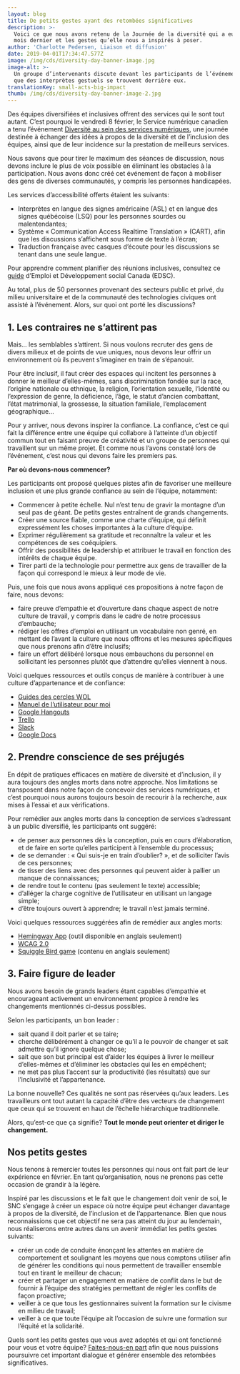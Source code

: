 ```yaml
---
layout: blog
title: De petits gestes ayant des retombées significatives
description: >-
  Voici ce que nous avons retenu de la Journée de la diversité qui a eu lieu le
  mois dernier et les gestes qu’elle nous a inspirés à poser.
author: 'Charlotte Pedersen, Liaison et diffusion'
date: 2019-04-01T17:34:47.577Z
image: /img/cds/diversity-day-banner-image.jpg
image-alt: >-
  Un groupe d’intervenants discute devant les participants de l’événement alors
  que des interprètes gestuels se trouvent derrière eux.
translationKey: small-acts-big-impact
thumb: /img/cds/diversity-day-banner-image-2.jpg
---
```

Des équipes diversifiées et inclusives offrent des services qui le sont tout autant. C’est pourquoi le vendredi 8 février, le Service numérique canadien a tenu l’événement [Diversité au sein des services numériques](https://www.eventbrite.ca/e/diversity-in-digital-services-diversite-au-sein-des-services-numeriques-registration-51465629082), une journée destinée à échanger des idées à propos de la diversité et de l’inclusion des équipes, ainsi que de leur incidence sur la prestation de meilleurs services.

Nous savons que pour tirer le maximum des séances de discussion, nous devons inclure le plus de voix possible en éliminant les obstacles à la participation. Nous avons donc créé cet événement de façon à mobiliser des gens de diverses communautés, y compris les personnes handicapées.

Les services d’accessibilité offerts étaient les suivants:

* Interprètes en langue des signes américaine (ASL) et en langue des signes québécoise (LSQ) pour les personnes sourdes ou malentendantes;
* Système « Communication Access Realtime Translation » (CART), afin que les discussions s’affichent sous forme de texte à l’écran;
* Traduction française avec casques d’écoute pour les discussions se tenant dans une seule langue.

Pour apprendre comment planifier des réunions inclusives, consultez ce [guide](https://www.canada.ca/fr/emploi-developpement-social/programmes/invalidite/cra/reunions-inclusives.html) d’Emploi et Développement social Canada (EDSC).

Au total, plus de 50 personnes provenant des secteurs public et privé, du milieu universitaire et de la communauté des technologies civiques ont assisté à l’événement. Alors, sur quoi ont porté les discussions?

## 1. Les contraires ne s’attirent pas
Mais... les semblables s’attirent. Si nous voulons recruter des gens de divers milieux et de points de vue uniques, nous devons leur offrir un environnement où ils peuvent s’imaginer en train de s’épanouir.

Pour être inclusif, il faut créer des espaces qui incitent les personnes à donner le meilleur d’elles-mêmes, sans discrimination fondée sur la race, l’origine nationale ou ethnique, la religion, l’orientation sexuelle, l’identité ou l’expression de genre, la déficience, l’âge, le statut d’ancien combattant, l’état matrimonial, la grossesse, la situation familiale, l’emplacement géographique... 

Pour y arriver, nous devons inspirer la confiance. La confiance, c’est ce qui fait la différence entre une équipe qui collabore à l’atteinte d’un objectif commun tout en faisant preuve de créativité et un groupe de personnes qui travaillent sur un même projet. Et comme nous l’avons constaté lors de l’événement, c’est nous qui devons faire les premiers pas.

**Par où devons-nous commencer?**

Les participants ont proposé quelques pistes afin de favoriser une meilleure inclusion et une plus grande confiance au sein de l’équipe, notamment:

* Commencer à petite échelle. Nul n’est tenu de gravir la montagne d’un seul pas de géant. De petits gestes entraînent de grands changements.
* Créer une source fiable, comme une charte d’équipe, qui définit expressément les choses importantes à la culture d’équipe.
* Exprimer régulièrement sa gratitude et reconnaître la valeur et les compétences de ses coéquipiers. 
* Offrir des possibilités de leadership et attribuer le travail en fonction des intérêts de chaque équipe. 
* Tirer parti de la technologie pour permettre aux gens de travailler de la façon qui correspond le mieux à leur mode de vie.

Puis, une fois que nous avons appliqué ces propositions à notre façon de faire, nous devons:

* faire preuve d’empathie et d’ouverture dans chaque aspect de notre culture de travail, y compris dans le cadre de notre processus d’embauche;
* rédiger les offres d’emploi en utilisant un vocabulaire non genré, en mettant de l’avant la culture que nous offrons et les mesures spécifiques que nous prenons afin d’être inclusifs;
* faire un effort délibéré lorsque nous embauchons du personnel en sollicitant les personnes plutôt que d’attendre qu’elles viennent à nous.

Voici quelques ressources et outils conçus de manière à contribuer à une culture d’appartenance et de confiance:

* [Guides des cercles WOL](https://workingoutloud.com/wol-french)
* [Manuel de l’utilisateur pour moi](https://numerique.canada.ca/2018/08/21/collaboration-productive/)
* [Google Hangouts](https://tools.google.com/dlpage/hangoutplugin)
* [Trello](https://trello.com/)
* [Slack](https://slack.com/)
* [Google Docs](https://www.google.com/docs/about/)

## 2. Prendre conscience de ses préjugés
En dépit de pratiques efficaces en matière de diversité et d’inclusion, il y aura toujours des angles morts dans notre approche. Nos limitations se transposent dans notre façon de concevoir des services numériques, et c’est pourquoi nous aurons toujours besoin de recourir à la recherche, aux mises à l’essai et aux vérifications.

Pour remédier aux angles morts dans la conception de services s’adressant à un public diversifié, les participants ont suggéré:

* de penser aux personnes dès la conception, puis en cours d’élaboration, et de faire en sorte qu’elles participent à l’ensemble du processus;
* de se demander : « Qui suis-je en train d’oublier? », et de solliciter l’avis de ces personnes;
* de tisser des liens avec des personnes qui peuvent aider à pallier un manque de connaissances;
* de rendre tout le contenu (pas seulement le texte) accessible;
* d’alléger la charge cognitive de l’utilisateur en utilisant un langage simple;
* d’être toujours ouvert à apprendre; le travail n’est jamais terminé.

Voici quelques ressources suggérées afin de remédier aux angles morts:

* [Hemingway App](http://www.hemingwayapp.com/) (outil disponible en anglais seulement)
* [WCAG 2.0](https://www.w3.org/Translations/WCAG20-fr/) 
* [Squiggle Bird game](https://gamestorming.com/squiggle-birds/) (contenu en anglais seulement)

## 3. Faire figure de leader
Nous avons besoin de grands leaders étant capables d’empathie et encourageant activement un environnement propice à rendre les changements mentionnés ci-dessus possibles.

Selon les participants, un bon leader :
* sait quand il doit parler et se taire;
* cherche délibérément à changer ce qu’il a le pouvoir de changer et sait admettre qu’il ignore quelque chose;
* sait que son but principal est d’aider les équipes à livrer le meilleur d’elles-mêmes et d’éliminer les obstacles qui les en empêchent;
* ne met pas plus l’accent sur la productivité (les résultats) que sur l’inclusivité et l’appartenance.

La bonne nouvelle? Ces qualités ne sont pas réservées qu’aux leaders. Les travailleurs ont tout autant la capacité d’être des vecteurs de changement que ceux qui se trouvent en haut de l’échelle hiérarchique traditionnelle.

Alors, qu’est-ce que ça signifie? **Tout le monde peut orienter et diriger le changement.**

## Nos petits gestes

Nous tenons à remercier toutes les personnes qui nous ont fait part de leur expérience en février. En tant qu’organisation, nous ne prenons pas cette occasion de grandir à la légère.

Inspiré par les discussions et le fait que le changement doit venir de soi, le SNC s’engage à créer un espace où notre équipe peut échanger davantage à propos de la diversité, de l’inclusion et de l’appartenance. Bien que nous reconnaissions que cet objectif ne sera pas atteint du jour au lendemain, nous réaliserons entre autres dans un avenir immédiat les petits gestes suivants:

* créer un code de conduite énonçant les attentes en matière de comportement et soulignant les moyens que nous comptons utiliser afin de générer les conditions qui nous permettent de travailler ensemble tout en tirant le meilleur de chacun;
* créer et partager un engagement en matière de conflit dans le but de fournir à l’équipe des stratégies permettant de régler les conflits de façon proactive;
* veiller à ce que tous les gestionnaires suivent la formation sur le civisme en milieu de travail;
* veiller à ce que toute l’équipe ait l’occasion de suivre une formation sur l’équité et la solidarité.

Quels sont les petits gestes que vous avez adoptés et qui ont fonctionné pour vous et votre équipe? [Faites-nous-en part](https://twitter.com/SNC_GC) afin que nous puissions poursuivre cet important dialogue et générer ensemble des retombées significatives.
